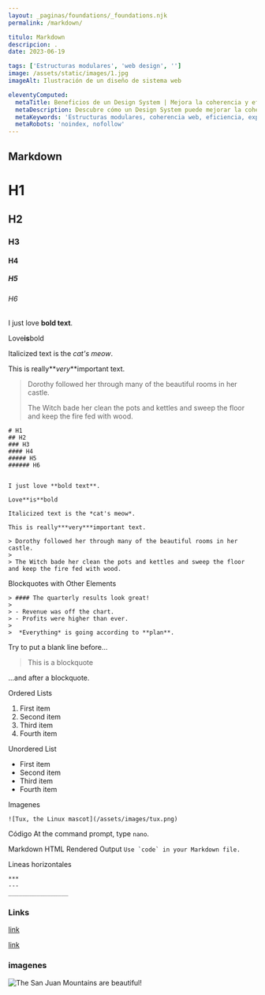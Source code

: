 ```yaml
---
layout: _paginas/foundations/_foundations.njk
permalink: /markdown/

titulo: Markdown
descripcion: .
date: 2023-06-19

tags: ['Estructuras modulares', 'web design', '']
image: /assets/static/images/1.jpg
imageAlt: Ilustración de un diseño de sistema web

eleventyComputed:
  metaTitle: Beneficios de un Design System | Mejora la coherencia y eficiencia de tu web
  metaDescription: Descubre cómo un Design System puede mejorar la coherencia y eficiencia de tu sitio web. Obtén más clics y mejora la experiencia de usuario. 💡 ¡Conoce los beneficios ahora!
  metaKeywords: 'Estructuras modulares, coherencia web, eficiencia, experiencia de usuario'
  metaRobots: 'noindex, nofollow'
---
```


## Markdown

# H1

## H2

### H3

#### H4

##### H5

###### H6

I just love **bold text**.

Love**is**bold

Italicized text is the _cat's meow_.

This is really**_very_**important text.

> Dorothy followed her through many of the beautiful rooms in her castle.
>
> The Witch bade her clean the pots and kettles and sweep the floor and keep the fire fed with wood.

```
# H1
## H2
### H3
#### H4
##### H5
###### H6


I just love **bold text**.

Love**is**bold

Italicized text is the *cat's meow*.

This is really***very***important text.

> Dorothy followed her through many of the beautiful rooms in her castle.
>
> The Witch bade her clean the pots and kettles and sweep the floor and keep the fire fed with wood.
```

Blockquotes with Other Elements

```
> #### The quarterly results look great!
>
> - Revenue was off the chart.
> - Profits were higher than ever.
>
>  *Everything* is going according to **plan**.
```

Try to put a blank line before...

> This is a blockquote

...and after a blockquote.

Ordered Lists

1. First item
2. Second item
3. Third item
4. Fourth item

Unordered List

- First item
- Second item
- Third item
- Fourth item

Imagenes

    ![Tux, the Linux mascot](/assets/images/tux.png)

Código
At the command prompt, type `nano`.

Markdown HTML Rendered Output
`` Use `code` in your Markdown file. ``

Lineas horizontales

```
***
---
_________________
```

### Links

[link](https://www.example.com/my%20great%20page)

<a href="https://www.example.com/my great page">link</a>

### imagenes

![The San Juan Mountains are beautiful!](/assets/images/san-juan-mountains.jpg 'San Juan Mountains')
